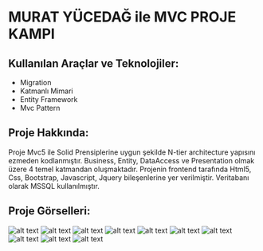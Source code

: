 # MURAT YÜCEDAĞ ile MVC PROJE KAMPI
## Kullanılan Araçlar ve Teknolojiler:
- Migration
- Katmanlı Mimari
- Entity Framework
- Mvc Pattern
## Proje Hakkında:
Proje Mvc5 ile Solid Prensiplerine uygun şekilde N-tier architecture yapısını ezmeden kodlanmıştır. Business, Entity, DataAccess ve Presentation olmak üzere 4 temel katmandan oluşmaktadır. Projenin frontend tarafında Html5, Css, Bootstrap, Javascript, Jquery bileşenlerine yer verilmiştir. Veritabanı olarak MSSQL kullanılmıştır.
## Proje Görselleri:
![alt text](https://i.hizliresim.com/hnrppjy.png)
![alt text](https://i.hizliresim.com/k4kxo7a.png)
![alt text](https://i.hizliresim.com/9545n59.png)
![alt text](https://i.hizliresim.com/okkevwh.png)
![alt text](https://i.hizliresim.com/jeniq4p.png)
![alt text](https://i.hizliresim.com/qknf22b.png)
![alt text](https://i.hizliresim.com/1dcugrh.png)
![alt text](https://i.hizliresim.com/ep660ze.png)
![alt text](https://i.hizliresim.com/91n31xr.png)
![alt text](https://i.hizliresim.com/5mlbxik.png)






